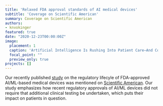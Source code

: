 ```yaml
---
title: 'Relaxed FDA approval standards of AI medical devices'
subtitle: 'Coverage on Scientific American'
summary: Coverage on Scientific American
authors: 
- knvokinger
featured: true
date: "2020-12-23T00:00:00Z"
image:
  placement: 1
  caption: 'Artificial Intelligence Is Rushing Into Patient Care—And Could Raise Risks'
  focal_point: ""
  preview_only: true
projects: []
---
```


Our recently published [study](https://jamanetwork.com/journals/jama/fullarticle/10.1001/jama.2019.16842) on the regulatory lifecyle of FDA-approved AI/ML-based medical devices was mentioned on [Scientific American](https://www.scientificamerican.com/article/artificial-intelligence-is-rushing-into-patient-care-and-could-raise-risks/?utm_medium=social&utm_content=organic&utm_source=twitter&utm_campaign=SciAm_&sf226835386=1). Our study emphasizes how recent regulatory approvals of AI/ML devices did not require that additional clinical testing be undertaken, which puts their impact on patients in question.

